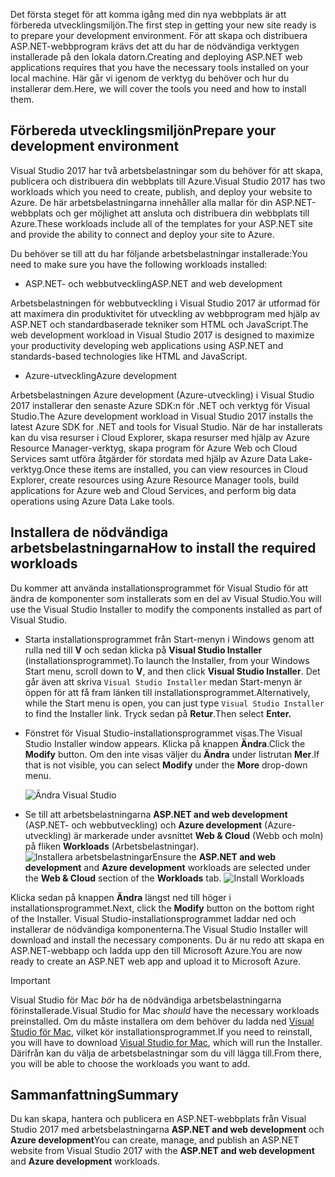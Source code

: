 <span data-ttu-id="1713f-101">Det första steget för att komma igång med din nya webbplats är att förbereda utvecklingsmiljön.</span><span class="sxs-lookup"><span data-stu-id="1713f-101">The first step in getting your new site ready is to prepare your development environment.</span></span> <span data-ttu-id="1713f-102">För att skapa och distribuera ASP.NET-webbprogram krävs det att du har de nödvändiga verktygen installerade på den lokala datorn.</span><span class="sxs-lookup"><span data-stu-id="1713f-102">Creating and deploying ASP.NET web applications requires that you have the necessary tools installed on your local machine.</span></span> <span data-ttu-id="1713f-103">Här går vi igenom de verktyg du behöver och hur du installerar dem.</span><span class="sxs-lookup"><span data-stu-id="1713f-103">Here, we will cover the tools you need and how to install them.</span></span>

## <a name="prepare-your-development-environment"></a><span data-ttu-id="1713f-104">Förbereda utvecklingsmiljön</span><span class="sxs-lookup"><span data-stu-id="1713f-104">Prepare your development environment</span></span>

<span data-ttu-id="1713f-105">Visual Studio 2017 har två arbetsbelastningar som du behöver för att skapa, publicera och distribuera din webbplats till Azure.</span><span class="sxs-lookup"><span data-stu-id="1713f-105">Visual Studio 2017 has two workloads which you need to create, publish, and deploy your website to Azure.</span></span> <span data-ttu-id="1713f-106">De här arbetsbelastningarna innehåller alla mallar för din ASP.NET-webbplats och ger möjlighet att ansluta och distribuera din webbplats till Azure.</span><span class="sxs-lookup"><span data-stu-id="1713f-106">These workloads include all of the templates for your ASP.NET site and provide the ability to connect and deploy your site to Azure.</span></span>

<span data-ttu-id="1713f-107">Du behöver se till att du har följande arbetsbelastningar installerade:</span><span class="sxs-lookup"><span data-stu-id="1713f-107">You need to make sure you have the following workloads installed:</span></span>

- <span data-ttu-id="1713f-108">ASP.NET- och webbutveckling</span><span class="sxs-lookup"><span data-stu-id="1713f-108">ASP.NET and web development</span></span>

<span data-ttu-id="1713f-109">Arbetsbelastningen för webbutveckling i Visual Studio 2017 är utformad för att maximera din produktivitet för utveckling av webbprogram med hjälp av ASP.NET och standardbaserade tekniker som HTML och JavaScript.</span><span class="sxs-lookup"><span data-stu-id="1713f-109">The web development workload in Visual Studio 2017 is designed to maximize your productivity developing web applications using ASP.NET and standards-based technologies like HTML and JavaScript.</span></span>

- <span data-ttu-id="1713f-110">Azure-utveckling</span><span class="sxs-lookup"><span data-stu-id="1713f-110">Azure development</span></span>

<span data-ttu-id="1713f-111">Arbetsbelastningen Azure development (Azure-utveckling) i Visual Studio 2017 installerar den senaste Azure SDK:n för .NET och verktyg för Visual Studio.</span><span class="sxs-lookup"><span data-stu-id="1713f-111">The Azure development workload in Visual Studio 2017 installs the latest Azure SDK for .NET and tools for Visual Studio.</span></span> <span data-ttu-id="1713f-112">När de har installerats kan du visa resurser i Cloud Explorer, skapa resurser med hjälp av Azure Resource Manager-verktyg, skapa program för Azure Web och Cloud Services samt utföra åtgärder för stordata med hjälp av Azure Data Lake-verktyg.</span><span class="sxs-lookup"><span data-stu-id="1713f-112">Once these items are installed, you can view resources in Cloud Explorer, create resources using Azure Resource Manager tools, build applications for Azure web and Cloud Services, and perform big data operations using Azure Data Lake tools.</span></span>

## <a name="how-to-install-the-required-workloads"></a><span data-ttu-id="1713f-113">Installera de nödvändiga arbetsbelastningarna</span><span class="sxs-lookup"><span data-stu-id="1713f-113">How to install the required workloads</span></span>

<span data-ttu-id="1713f-114">Du kommer att använda installationsprogrammet för Visual Studio för att ändra de komponenter som installerats som en del av Visual Studio.</span><span class="sxs-lookup"><span data-stu-id="1713f-114">You will use the Visual Studio Installer to modify the components installed as part of Visual Studio.</span></span>

- <span data-ttu-id="1713f-115">Starta installationsprogrammet från Start-menyn i Windows genom att rulla ned till **V** och sedan klicka på **Visual Studio Installer** (installationsprogrammet).</span><span class="sxs-lookup"><span data-stu-id="1713f-115">To launch the Installer, from your Windows Start menu, scroll down to **V**, and then click **Visual Studio Installer**.</span></span> <span data-ttu-id="1713f-116">Det går även att skriva ```Visual Studio Installer``` medan Start-menyn är öppen för att få fram länken till installationsprogrammet.</span><span class="sxs-lookup"><span data-stu-id="1713f-116">Alternatively, while the Start menu is open, you can just type ```Visual Studio Installer``` to find the Installer link.</span></span> <span data-ttu-id="1713f-117">Tryck sedan på **Retur**.</span><span class="sxs-lookup"><span data-stu-id="1713f-117">Then select **Enter.**</span></span>

- <span data-ttu-id="1713f-118">Fönstret för Visual Studio-installationsprogrammet visas.</span><span class="sxs-lookup"><span data-stu-id="1713f-118">The Visual Studio Installer window appears.</span></span> <span data-ttu-id="1713f-119">Klicka på knappen **Ändra**.</span><span class="sxs-lookup"><span data-stu-id="1713f-119">Click the **Modify** button.</span></span> <span data-ttu-id="1713f-120">Om den inte visas väljer du **Ändra** under listrutan **Mer**.</span><span class="sxs-lookup"><span data-stu-id="1713f-120">If that is not visible, you can select **Modify** under the **More** drop-down menu.</span></span>

    ![Ändra Visual Studio](../media-draft/3-visual-studio-installer-modify.PNG)

- <span data-ttu-id="1713f-122">Se till att arbetsbelastningarna **ASP.NET and web development** (ASP.NET- och webbutveckling) och **Azure development** (Azure-utveckling) är markerade under avsnittet **Web & Cloud** (Webb och moln) på fliken **Workloads** (Arbetsbelastningar).   ![Installera arbetsbelastningar](../media-draft/2-select-workloads.png)</span><span class="sxs-lookup"><span data-stu-id="1713f-122">Ensure the **ASP.NET and web development** and **Azure development** workloads are selected under the **Web & Cloud** section of the **Workloads** tab.   ![Install Workloads](../media-draft/2-select-workloads.png)</span></span>

<span data-ttu-id="1713f-123">Klicka sedan på knappen **Ändra** längst ned till höger i installationsprogrammet.</span><span class="sxs-lookup"><span data-stu-id="1713f-123">Next, click the **Modify** button on the bottom right of the Installer.</span></span> <span data-ttu-id="1713f-124">Visual Studio-installationsprogrammet laddar ned och installerar de nödvändiga komponenterna.</span><span class="sxs-lookup"><span data-stu-id="1713f-124">The Visual Studio Installer will download and install the necessary components.</span></span> <span data-ttu-id="1713f-125">Du är nu redo att skapa en ASP.NET-webbapp och ladda upp den till Microsoft Azure.</span><span class="sxs-lookup"><span data-stu-id="1713f-125">You are now ready to create an ASP.NET web app and upload it to Microsoft Azure.</span></span>

> [!IMPORTANT]
> <span data-ttu-id="1713f-126">Visual Studio för Mac _bör_ ha de nödvändiga arbetsbelastningarna förinstallerade.</span><span class="sxs-lookup"><span data-stu-id="1713f-126">Visual Studio for Mac _should_ have the necessary workloads preinstalled.</span></span> <span data-ttu-id="1713f-127">Om du måste installera om dem behöver du ladda ned [Visual Studio för Mac](https://visualstudio.microsoft.com/thank-you-downloading-visual-studio-mac/?sku=communitymac&rel=15_), vilket kör installationsprogrammet.</span><span class="sxs-lookup"><span data-stu-id="1713f-127">If you need to reinstall, you will have to download [Visual Studio for Mac](https://visualstudio.microsoft.com/thank-you-downloading-visual-studio-mac/?sku=communitymac&rel=15_), which will run the Installer.</span></span> <span data-ttu-id="1713f-128">Därifrån kan du välja de arbetsbelastningar som du vill lägga till.</span><span class="sxs-lookup"><span data-stu-id="1713f-128">From there, you will be able to choose the workloads you want to add.</span></span>

## <a name="summary"></a><span data-ttu-id="1713f-129">Sammanfattning</span><span class="sxs-lookup"><span data-stu-id="1713f-129">Summary</span></span>

<span data-ttu-id="1713f-130">Du kan skapa, hantera och publicera en ASP.NET-webbplats från Visual Studio 2017 med arbetsbelastningarna **ASP.NET and web development** och **Azure development**</span><span class="sxs-lookup"><span data-stu-id="1713f-130">You can create, manage, and publish an ASP.NET website from Visual Studio 2017 with the **ASP.NET and web development** and **Azure development** workloads.</span></span>
